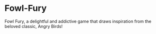 # Fowl-Fury
Fowl Fury, a delightful and addictive game that draws inspiration from the beloved classic, Angry Birds!
